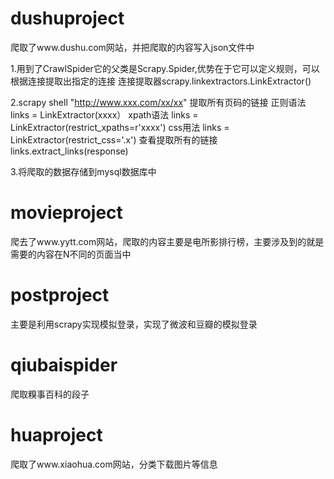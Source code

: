 # dushuproject 

爬取了www.dushu.com网站，并把爬取的内容写入json文件中

1.用到了CrawlSpider它的父类是Scrapy.Spider,优势在于它可以定义规则，可以根据连接提取出指定的连接
连接提取器scrapy.linkextractors.LinkExtractor()

2.scrapy shell "http://www.xxx.com/xx/xx"
 提取所有页码的链接
 正则语法 links = LinkExtractor(xxxx）
 xpath语法 links = LinkExtractor(restrict_xpaths=r'xxxx')
 css用法 links = LinkExtractor(restrict_css='.x')
 查看提取所有的链接 links.extract_links(response)
 
3.将爬取的数据存储到mysql数据库中

# movieproject
爬去了www.yytt.com网站，爬取的内容主要是电所影排行榜，主要涉及到的就是需要的内容在N不同的页面当中

# postproject
主要是利用scrapy实现模拟登录，实现了微波和豆瓣的模拟登录

# qiubaispider
爬取糗事百科的段子

# huaproject
爬取了www.xiaohua.com网站，分类下载图片等信息

